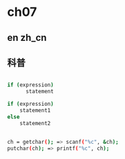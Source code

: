 # ch07

## en zh_cn

## 科普

```bash

if (expression)
      statement
```

```bash
if (expression)
    statement1
else
    statement2
```

```bash

ch = getchar(); => scanf("%c", &ch);
putchar(ch); => printf("%c", ch);
```
